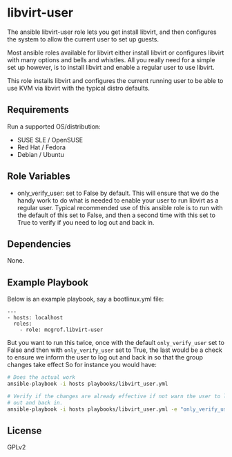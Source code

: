 libvirt-user
============

The ansible libvirt-user role lets you get install libvirt, and then configures
the system to allow the current user to set up guests.

Most ansible roles available for libvirt either install libvirt or configures
libvirt with many options and bells and whistles. All you really need for a
simple set up however, is to install libvirt and enable a regular user to use
libvirt.

This role installs libvirt and configures the current running user to be able
to use KVM via libvirt with the typical distro defaults.

Requirements
------------

Run a supported OS/distribution:

  * SUSE SLE / OpenSUSE
  * Red Hat / Fedora
  * Debian / Ubuntu

Role Variables
--------------

  * only_verify_user: set to False by default. This will ensure that we do the
    handy work to do what is needed to enable your user to run libvirt as a
    regular user. Typical recommended use of this ansible role is to run
    with the default of this set to False, and then a second time with this set
    to True to verify if you need to log out and back in.

Dependencies
------------

None.

Example Playbook
----------------

Below is an example playbook, say a bootlinux.yml file:

```
---
- hosts: localhost
  roles:
    - role: mcgrof.libvirt-user
```

But you want to run this twice, once with the default `only_verify_user` set to
False and then with `only_verify_user` set to True, the last would be a check
to ensure we inform the user to log out and back in so that the group changes
take effect So for instance you would have:

```bash
# Does the actual work
ansible-playbook -i hosts playbooks/libvirt_user.yml

# Verify if the changes are already effective if not warn the user to log
# out and back in.
ansible-playbook -i hosts playbooks/libvirt_user.yml -e "only_verify_user=True"
```

License
-------

GPLv2
